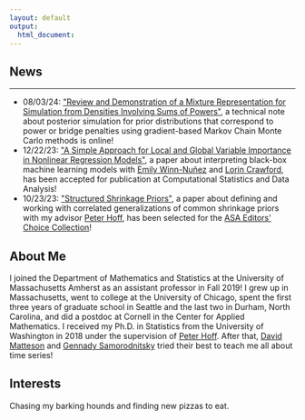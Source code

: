 ```yaml
---
layout: default
output: 
  html_document:
---
```


## News
-------

* 08/03/24: ["Review and Demonstration of a Mixture Representation for Simulation from Densities Involving Sums of Powers"](https://arxiv.org/abs/2408.01617), a technical note about posterior simulation for prior distributions that correspond to power or bridge penalties using gradient-based Markov Chain Monte Carlo methods is online!
* 12/22/23: ["A Simple Approach for Local and Global Variable Importance in Nonlinear Regression Models"](https://arxiv.org/abs/2302.02024), a paper about interpreting black-box machine learning models with [Emily Winn-Nuñez](https://etwinn.github.io) and [Lorin Crawford](http://www.lorincrawford.com), has been accepted for publication at Computational Statistics and Data Analysis!
* 10/23/23: ["Structured Shrinkage Priors"](https://www.tandfonline.com/doi/full/10.1080/10618600.2023.2233577), a paper about defining and working with correlated generalizations of common shrinkage priors with my advisor [Peter Hoff](https://pdhoff.github.io), has been selected for the [ASA Editors' Choice Collection](https://www.tandfonline.com/journals/uasa20/collections/EditorsChoiceCollectionUASA)!


## About Me

I joined the Department of Mathematics and Statistics at the University of Massachusetts Amherst as an assistant professor in Fall 2019!
I grew up in Massachusetts, went to college at the University of Chicago, spent the first three years of graduate school in Seattle and the last two in Durham, North Carolina, and did a postdoc at Cornell in the Center for Applied Mathematics. I received my Ph.D. in Statistics from the University of Washington in 2018 under the supervision of [Peter Hoff](https://pdhoff.github.io). After that, [David Matteson](https://davidsmatteson.com) and [Gennady Samorodnitsky](https://people.orie.cornell.edu/gennady/) tried their best to teach me all about time series! 

## Interests

Chasing my barking hounds and finding new pizzas to eat.


